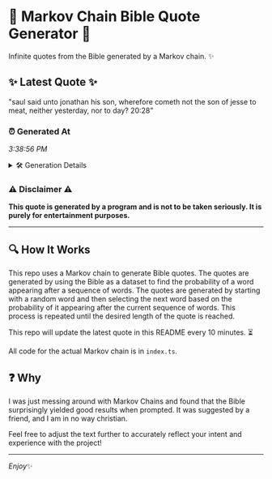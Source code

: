 # 📖 Markov Chain Bible Quote Generator 📖

Infinite quotes from the Bible generated by a Markov chain. ✨

## ✨ Latest Quote ✨
"saul said unto jonathan his son, wherefore cometh not the son of jesse to meat, neither yesterday, nor to day? 20:28"

### ⏰ Generated At
*3:38:56 PM*

<details>
    <summary>🛠️ Generation Details</summary>
    <p>
        <strong>🌱 Seed:</strong> saul<br>
        <strong>🔄 Iterations:</strong> 20<br>
        <strong>📜 Context History:</strong><br>[ saul ]: said<br>[ saul, said ]: unto<br>[ saul, said, unto ]: jonathan<br>[ saul, said, unto, jonathan ]: his<br>[ saul, said, unto, jonathan, his ]: son,<br>[ saul, said, unto, jonathan, his, son, ]: wherefore<br>[ said, unto, jonathan, his, son,, wherefore ]: cometh<br>[ unto, jonathan, his, son,, wherefore, cometh ]: not<br>[ jonathan, his, son,, wherefore, cometh, not ]: the<br>[ his, son,, wherefore, cometh, not, the ]: son<br>[ son,, wherefore, cometh, not, the, son ]: of<br>[ wherefore, cometh, not, the, son, of ]: jesse<br>[ cometh, not, the, son, of, jesse ]: to<br>[ not, the, son, of, jesse, to ]: meat,<br>[ the, son, of, jesse, to, meat, ]: neither<br>[ son, of, jesse, to, meat,, neither ]: yesterday,<br>[ of, jesse, to, meat,, neither, yesterday, ]: nor<br>[ jesse, to, meat,, neither, yesterday,, nor ]: to<br>[ to, meat,, neither, yesterday,, nor, to ]: day?<br>[ meat,, neither, yesterday,, nor, to, day? ]: 20:28<br>
    </p>
</details>

### ⚠️ Disclaimer ⚠️
**This quote is generated by a program and is not to be taken seriously. It is purely for entertainment purposes.**

---

## 🔍 How It Works

This repo uses a Markov chain to generate Bible quotes. The quotes are generated by using the Bible as a dataset to find the probability of a word appearing after a sequence of words. The quotes are generated by starting with a random word and then selecting the next word based on the probability of it appearing after the current sequence of words. This process is repeated until the desired length of the quote is reached.

This repo will update the latest quote in this README every 10 minutes. ⏳

All code for the actual Markov chain is in `index.ts`.

## ❓ Why

I was just messing around with Markov Chains and found that the Bible surprisingly yielded good results when prompted. 
It was suggested by a friend, and I am in no way christian.

Feel free to adjust the text further to accurately reflect your intent and experience with the project!

---

*Enjoy*✨
